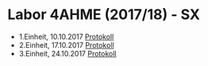 # Labor 4AHME (2017/18) - SX

* 1.Einheit, 10.10.2017 [Protokoll](https://github.com/HTLMechatronics/m14-la1-sx/blob/knarom14/Protokolle/Protokoll_10-10-17.md)
* 2.Einheit, 17.10.2017 [Protokoll](https://github.com/HTLMechatronics/m14-la1-sx/blob/knarom14/Protokolle/Protokoll_17-10-17.md)
* 3.Einheit, 24.10.2017 [Protokoll](https://github.com/HTLMechatronics/m14-la1-sx/blob/knarom14/Protokolle/Protokoll_24-10-17.md)
